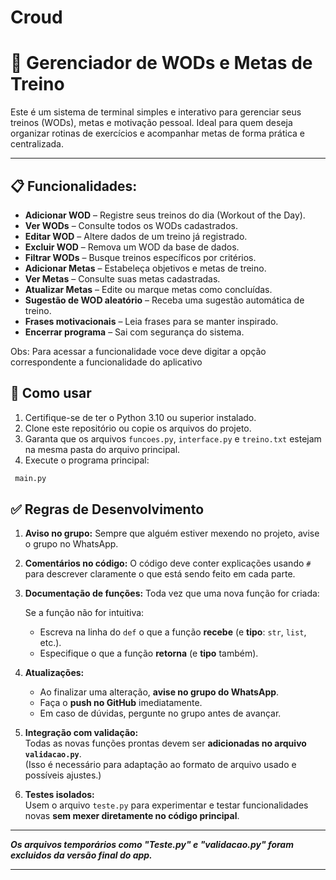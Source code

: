 # Croud

# 💪 Gerenciador de WODs e Metas de Treino

Este é um sistema de terminal simples e interativo para gerenciar seus treinos (WODs), metas e motivação pessoal. Ideal para quem deseja organizar rotinas de exercícios e acompanhar metas de forma prática e centralizada.


---


## 📋 Funcionalidades:

- **Adicionar WOD** – Registre seus treinos do dia (Workout of the Day).
- **Ver WODs** – Consulte todos os WODs cadastrados.
- **Editar WOD** – Altere dados de um treino já registrado.
- **Excluir WOD** – Remova um WOD da base de dados.
- **Filtrar WODs** – Busque treinos específicos por critérios.
- **Adicionar Metas** – Estabeleça objetivos e metas de treino.
- **Ver Metas** – Consulte suas metas cadastradas.
- **Atualizar Metas** – Edite ou marque metas como concluídas.
- **Sugestão de WOD aleatório** – Receba uma sugestão automática de treino.
- **Frases motivacionais** – Leia frases para se manter inspirado.
- **Encerrar programa** – Sai com segurança do sistema.

Obs: Para acessar a funcionalidade voce deve digitar a opção correspondente a funcionalidade do aplicativo

## 🚀 Como usar

1. Certifique-se de ter o Python 3.10 ou superior instalado.
2. Clone este repositório ou copie os arquivos do projeto.
3. Garanta que os arquivos `funcoes.py`, `interface.py` e `treino.txt` estejam na mesma pasta do arquivo principal.
4. Execute o programa principal:

```bash
 main.py
 ```

## ✅ Regras de Desenvolvimento

1. **Aviso no grupo:** Sempre que alguém estiver mexendo no projeto, avise o grupo no WhatsApp.

2. **Comentários no código:** O código deve conter explicações usando `#` para descrever claramente o que está sendo feito em cada parte.

3. **Documentação de funções:**
   Toda vez que uma nova função for criada:
   
   Se a função não for intuitiva:
   - Escreva na linha do `def` o que a função **recebe** (e **tipo**: `str`, `list`, etc.).
   - Especifique o que a função **retorna** (e **tipo** também).

4. **Atualizações:**  
   - Ao finalizar uma alteração, **avise no grupo do WhatsApp**.
   - Faça o **push no GitHub** imediatamente.
   - Em caso de dúvidas, pergunte no grupo antes de avançar.

5. **Integração com validação:**  
   Todas as novas funções prontas devem ser **adicionadas no arquivo `validacao.py`**.  
   (Isso é necessário para adaptação ao formato de arquivo usado e possíveis ajustes.)

6. **Testes isolados:**  
   Usem o arquivo `teste.py` para experimentar e testar funcionalidades novas **sem mexer diretamente no código principal**.



---

***Os arquivos temporários como "Teste.py" e "validacao.py" foram excluidos da versão final do app.***

---
